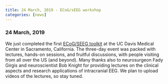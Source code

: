 ```yaml
---
title: 24 March, 2019 - ECoG/sEEG workshop
categories: [news]
---
```


### 24 March, 2019

We just completed the first [ECoG/SEEG toolkit](/workshop/davis2019) at the UC Davis Medical Center in Sacramento, California. The three-day event was packed with lectures, hands-on sessions, and fruitful discussions, with people visiting from all over the US (and beyond). Many thanks also to neurosurgeon Fady Girgis and neuroscientist Bob Knight for providing lectures on the clinical aspects and research applications of intracranial EEG. We plan to upload videos of the lectures, so stay tuned.
